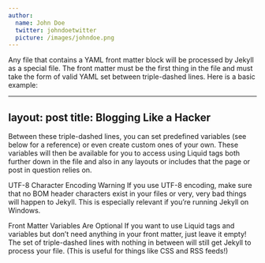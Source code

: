 ```yaml
---
author:
  name: John Doe
  twitter: johndoetwitter
  picture: /images/johndoe.png
---
```


Any file that contains a YAML front matter block will be processed by Jekyll as a special file. The front matter must be the first thing in the file and must take the form of valid YAML set between triple-dashed lines. Here is a basic example:

---
layout: post
title: Blogging Like a Hacker
---
Between these triple-dashed lines, you can set predefined variables (see below for a reference) or even create custom ones of your own. These variables will then be available for you to access using Liquid tags both further down in the file and also in any layouts or includes that the page or post in question relies on.

UTF-8 Character Encoding Warning
If you use UTF-8 encoding, make sure that no BOM header characters exist in your files or very, very bad things will happen to Jekyll. This is especially relevant if you’re running Jekyll on Windows.

Front Matter Variables Are Optional
If you want to use Liquid tags and variables but don’t need anything in your front matter, just leave it empty! The set of triple-dashed lines with nothing in between will still get Jekyll to process your file. (This is useful for things like CSS and RSS feeds!)
